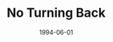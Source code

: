 ---
type: single
title: No Turning Back
date: 1994-06-01
img: /images/singles/no-turning-back.jpg
permalink: /music/singles/:title/
lyrics: true
discs:
  - tracks:
    - No Turning Back
    - Forever And Ever
---